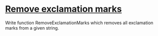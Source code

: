 # [Remove exclamation marks](https://www.codewars.com/kata/57a0885cbb9944e24c00008e) #

Write function RemoveExclamationMarks which removes all exclamation marks from a given string.
